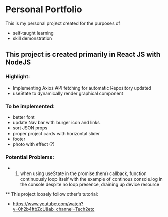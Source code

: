 # Personal Portfolio 

This is my personal project created for the purposes of 

- self-taught learning
- skill demonstration 

## This project is created primarily in React JS with NodeJS

### Highlight:
- Implementing Axios API fetching for automatic Repository updated
- useState to dynamically render graphical component

### To be implemented:
- better font
- update Nav bar with burger icon and links
- sort JSON props
- proper project cards with horizontal slider
- footer
- photo with effect (?)


### Potential Problems:
- 1. when using useState in the promise.then() callback, function continuously loop itself with the example of continous console.log in the console despite no loop presence, draining up device resource


** This project loosely follow other's tutorial:
- https://www.youtube.com/watch?v=0h2b4ftbZcU&ab_channel=Tech2etc